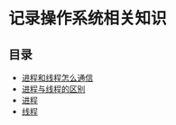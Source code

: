 # 记录操作系统相关知识

## 目录
* [进程和线程怎么通信](./communicate.md)
* [进程与线程的区别](./difprothr.md)
* [进程](./process.md)
* [线程](./thread.md)